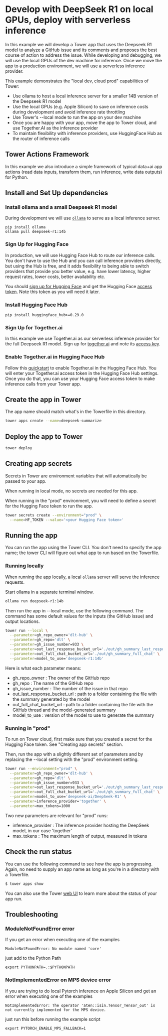 # Develop with DeepSeek R1 on local GPUs, deploy with serverless inference

In this example we will develop a Tower app that uses the Deepseek R1 model to analyze a GitHub issue and its comments and proposes the best course of action to address the issue. While developing and debugging, we will use the local GPUs of the dev machine for inference. Once we move the app to a production environment, we will use a serverless inference provider. 
 
This example demonstrates the "local dev, cloud prod" capabilities of Tower:
- Use ollama to host a local inference server for a smaller 14B version of the Deepseek R1 model
- Use the local GPUs (e.g. Apple Silicon) to save on inference costs during development and avoid inference rate throttling
- Use Tower's --local mode to run the app on your dev machine  
- Once you are happy with your app, move the app to Tower cloud, and use Together.AI as the inference provider
- To maintain flexibility with inference providers, use HuggingFace Hub as the router of inference calls



## Tower Actions Framework

In this example we also introduce a simple framework of typical data+ai app actions (read data inputs, transform them, run inference, write data outputs) for Python.

## Install and Set Up dependencies

### Install ollama and a small Deepseek R1 model

During development we will use [`ollama`](https://ollama.com/) to serve as a local inference server.

```
pip install ollama
ollama pull deepseek-r1:14b
```

### Sign Up for Hugging Face  

In production, we will use Hugging Face Hub to route our inference calls. You don't have to use the Hub and you can call inference providers directly, but using the Hub is free, and it adds flexibility to being able to switch providers that provide you better value, e.g. have lower latency, higher request rates, lower costs, better availability etc.

You should [sign up for Hugging Face](https://huggingface.co/join) and get the Hugging Face [access token](https://huggingface.co/docs/hub/en/security-tokens). Note this token as you will need it later. 

### Install Hugging Face Hub

```
pip install huggingface_hub>=0.29.0
```

### Sign Up for Together.ai

In this example we use Together.ai as our serverless inference provider for the full Deepseek R1 model. Sign up for [together.ai](https://www.together.ai/) and note its [access key](https://docs.together.ai/reference/authentication-1). 

### Enable Together.ai in Hugging Face Hub

Follow this [quickstart](https://docs.together.ai/docs/quickstart-using-hugging-face-inference) to enable Together.ai in the Hugging Face Hub. You will enter your Together.ai access token in the Hugging Face Hub settings. Once you do that, you can use your Hugging Face access token to make inference calls from your Tower app. 

## Create the app in Tower

The app name should match what's in the Towerfile in this directory.

```bash
tower apps create --name=deepseek-summarize
```

## Deploy the app to Tower

```bash
tower deploy
```

## Creating app secrets

Secrets in Tower are environment variables that will automatically be passed to your app.

When running in local mode, no secrets are needed for this app.

When running in the "prod" environment, you will need to define a secret for the Hugging Face token to run the app.

```bash
tower secrets create --environment="prod" \
  --name=HF_TOKEN --value='<your Hugging Face token>'
```

## Running the app

You can run the app using the Tower CLI. You don't need to specify the app name; the tower CLI will figure out what app to run based on the Towerfile.

### Running locally

When running the app locally, a local `ollama` server will serve the inference requests.

Start ollama in a separate terminal window.

```bash
ollama run deepseek-r1:14b
```

Then run the app in --local mode, use the following command. The command has some default values for the inputs (the GitHub issue) and output locations. 

```bash
tower run --local \
  --parameter=gh_repo_owner='dlt-hub' \
  --parameter=gh_repo='dlt' \
  --parameter=gh_issue_number=933 \
  --parameter=out_last_response_bucket_url='./out/gh_summary_last_response' \
  --parameter=out_full_chat_bucket_url='./out/gh_summary_full_chat' \
  --parameter=model_to_use='deepseek-r1:14b'
```

Here is what each parameter means:

- gh_repo_owner : The owner of the GitHub repo
- gh_repo : The name of the GitHub repo
- gh_issue_number : The number of the issue in that repo
- out_last_response_bucket_url : path to a folder containing the file with the summary generated by the model
- out_full_chat_bucket_url : path to a folder containing the file with the GitHub thread and the model-generated summary
- model_to_use : version of the model to use to generate the summary


### Running in "prod"

To run on Tower cloud, first make sure that you created a secret for the Hugging Face token. See "Creating app secrets" section.

Then, run the app with a slightly different set of parameters and by replacing the --local setting with the "prod" environment setting.

```bash
tower run --environment="prod" \
  --parameter=gh_repo_owner='dlt-hub' \
  --parameter=gh_repo='dlt' \
  --parameter=gh_issue_number=933 \
  --parameter=out_last_response_bucket_url='./out/gh_summary_last_response' \
  --parameter=out_full_chat_bucket_url='./out/gh_summary_full_chat' \
  --parameter=model_to_use='deepseek-ai/DeepSeek-R1' \
  --parameter=inference_provider='together' \
  --parameter=max_tokens=1000
```

Two new parameters are relevant for "prod" runs: 
- inference_provider : The inference provider hosting the DeepSeek model, in our case 'together'
- max_tokens : The maximum length of output, measured in tokens


## Check the run status

You can use the following command to see how the app is progressing. Again, no
need to supply an app name as long as you're in a directory with a Towerfile.

```bash
$ tower apps show
```

You can also use the Tower [web UI](https://app.tower.dev) to learn more about the status of your app run.


## Troubleshooting

### ModuleNotFoundError error

If you get an error when executing one of the examples
```
ModuleNotFoundError: No module named 'core'
```
just add to the Python Path
```
export PYTHONPATH=.:$PYTHONPATH
```

### NotImplementedError on MPS device error

If you are trying to do local Pytorch inference on Apple Silicon and get an error when executing one of the examples
```
NotImplementedError: The operator 'aten::isin.Tensor_Tensor_out' is not currently implemented for the MPS device.
```
just run this before running the example script
```
export PYTORCH_ENABLE_MPS_FALLBACK=1
```

